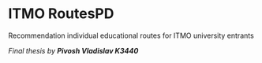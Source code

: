 # ITMO RoutesPD
Recommendation individual educational routes for ITMO university entrants

*Final thesis by <b>Pivosh Vladislav K3440</b>*
